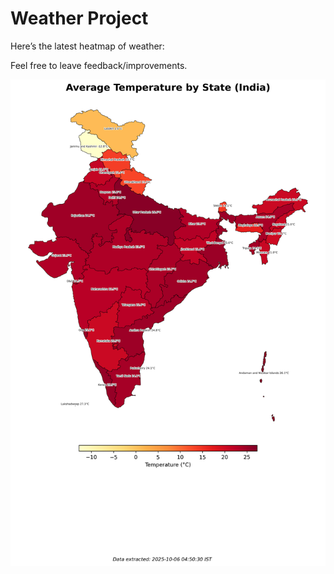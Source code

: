 # Weather Project

Here’s the latest heatmap of weather:

Feel free to leave feedback/improvements.

![India Heatmap](docs/assets/india_heatmap.png?v=E2FD40)
